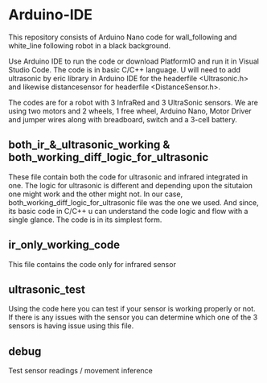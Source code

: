 # Arduino-IDE

This repository consists of Arduino Nano code for wall_following and white_line following robot in a black background. 

Use Arduino IDE to run the code or download PlatformIO and run it in Visual Studio Code. The code is in basic C/C++ language.
U will need to add ultrasonic by eric library in Arduino IDE for the headerfile <Ultrasonic.h> and likewise distancesensor for headerfile <DistanceSensor.h>.

The codes are for a robot with 3 InfraRed and 3 UltraSonic sensors. We are using two motors and 2 wheels, 1 free wheel, Arduino Nano, Motor Driver and jumper wires along with breadboard, switch and a 3-cell battery. 

## both_ir_&_ultrasonic_working & both_working_diff_logic_for_ultrasonic 
These file contain both the code for ultrasonic and infrared integrated in one. The logic for ultrasonic is different and depending upon the situtaion one might work and the other might not. In our case, both_working_diff_logic_for_ultrasonic file was the one we used. And since, its basic code in C/C++ u can understand the code logic and flow with a single glance. The code is in its simplest form. 

## ir_only_working_code
This file contains the code only for infrared sensor

## ultrasonic_test 
Using the code here you can test if your sensor is working properly or not. If there is any issues with the sensor you can determine which one of the 3 sensors is having issue using this file. 

## debug
Test sensor readings / movement inference
